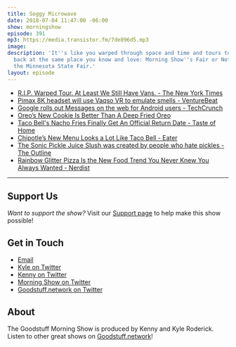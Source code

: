 ```yaml
---
title: Soggy Microwave
date: 2018-07-04 11:47:00 -06:00
show: morningshow
episode: 391
mp3: https://media.transistor.fm/7de896d5.mp3
image: 
description: 'It''s like you warped through space and time and tours to arrive right
  back at the same place you know and love: Morning Show''s Fair or Not Game featuring
  the Minnesota State Fair.'
layout: episode
---
```


- [R.I.P. Warped Tour. At Least We Still Have Vans. - The New York Times](https://www.nytimes.com/2018/07/03/style/warped-tour-vans.html?partner=rss&emc=rss)
- [Pimax 8K headset will use Vaqso VR to emulate smells - VentureBeat](https://venturebeat.com/2018/06/18/pimax-8k-headset-will-use-vaqso-vr-to-emulate-smells/)
- [Google rolls out Messages on the web for Android users - TechCrunch](https://techcrunch.com/2018/06/18/android-users-can-now-message-from-the-web/)
- [Oreo’s New Cookie Is Better Than A Deep Fried Oreo](https://www.delish.com/food-news/a21751871/oreo-state-fair-cookie-deep-fried-oreo/)
- [Taco Bell's Nacho Fries Finally Get An Official Return Date - Taste of Home](https://www.tasteofhome.com/article/taco-bell-nacho-fries/)
- [Chipotle’s New Menu Looks a Lot Like Taco Bell - Eater](https://www.eater.com/2018/6/21/17490194/chipotle-new-menu-items-quesadilla-nachos-tostada-taco-bell)
- [The Sonic Pickle Juice Slush was created by people who hate pickles - The Outline](https://theoutline.com/post/5058/sonic-pickle-juice-slush-review?zd=1&zi=run2coc3)
- [Rainbow Glitter Pizza Is the New Food Trend You Never Knew You Always Wanted - Nerdist](https://nerdist.com/rainbow-glitter-pizza/)

---

## Support Us

*Want to support the show?* Visit our [Support page](https://goodstuff.network/support) to help make this show possible!

## Get in Touch

- [Email](mailto:kyle@goodstuff.network)
- [Kyle on Twitter](http://twitter.com/dogburps)
- [Kenny on Twitter](http://twitter.com/pizzarobotics)
- [Morning Show on Twitter](http://twitter.com/morningshowam)
- [Goodstuff.network on Twitter](http://twitter.com/goodstufffm)

## About

The Goodstuff Morning Show is produced by Kenny and Kyle Roderick. Listen to other great shows on [Goodstuff.network](http://goodstuff.network/shows)!